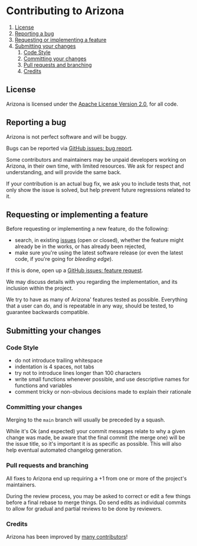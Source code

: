 # Contributing to Arizona

1. [License](#license)
1. [Reporting a bug](#reporting-a-bug)
1. [Requesting or implementing a feature](#requesting-or-implementing-a-feature)
1. [Submitting your changes](#submitting-your-changes)
   1. [Code Style](#code-style)
   1. [Committing your changes](#committing-your-changes)
   1. [Pull requests and branching](#pull-requests-and-branching)
   1. [Credits](#credits)

## License

Arizona is licensed under the [Apache License Version 2.0](LICENSE.md), for all code.

## Reporting a bug

Arizona is not perfect software and will be buggy.

Bugs can be reported via
[GitHub issues: bug report](https://github.com/arizona-framework/arizona/issues/new?template=bug_report.md).

Some contributors and maintainers may be unpaid developers working on Arizona, in their own time,
with limited resources. We ask for respect and understanding, and will provide the same back.

If your contribution is an actual bug fix, we ask you to include tests that, not only show the issue
is solved, but help prevent future regressions related to it.

## Requesting or implementing a feature

Before requesting or implementing a new feature, do the following:

- search, in existing [issues](https://github.com/arizona-framework/arizona/issues) (open or closed),
whether the feature might already be in the works, or has already been rejected,
- make sure you're using the latest software release (or even the latest code, if you're going for
_bleeding edge_).

If this is done, open up a
[GitHub issues: feature request](https://github.com/arizona-framework/arizona/issues/new?template=feature_request.md).

We may discuss details with you regarding the implementation, and its inclusion within the project.

We try to have as many of Arizona' features tested as possible. Everything that a user can do,
and is repeatable in any way, should be tested, to guarantee backwards compatible.

## Submitting your changes

### Code Style

- do not introduce trailing whitespace
- indentation is 4 spaces, not tabs
- try not to introduce lines longer than 100 characters
- write small functions whenever possible, and use descriptive names for functions and variables
- comment tricky or non-obvious decisions made to explain their rationale

### Committing your changes

Merging to the `main` branch will usually be preceded by a squash.

While it's Ok (and expected) your commit messages relate to why a given change was made, be aware
that the final commit (the merge one) will be the issue title, so it's important it is as specific
as possible. This will also help eventual automated changelog generation.

### Pull requests and branching

All fixes to Arizona end up requiring a +1 from one or more of the project's maintainers.

During the review process, you may be asked to correct or edit a few things before a final rebase
to merge things. Do send edits as individual commits to allow for gradual and partial reviews to be
done by reviewers.

### Credits

Arizona has been improved by
[many contributors](https://github.com/arizona-framework/arizona/graphs/contributors)!
